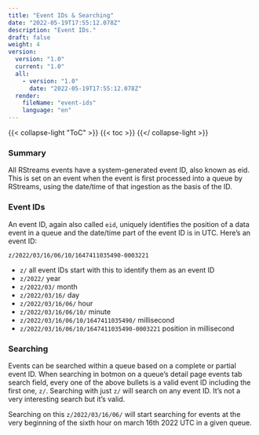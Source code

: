```yaml
---
title: "Event IDs & Searching"
date: "2022-05-19T17:55:12.078Z"
description: "Event IDs."
draft: false
weight: 4
version:
  version: "1.0"
  current: "1.0"
  all:
    - version: "1.0"
      date: "2022-05-19T17:55:12.078Z"
  render:
    fileName: "event-ids"
    language: "en"
---
```

{{< collapse-light "ToC" >}}
{{< toc  >}}
{{</ collapse-light >}}

### Summary
All RStreams events have a system-generated event ID, also known as eid.  This is set on an event when the event is first 
processed into a queue by RStreams, using the date/time of that ingestion as the basis of the ID.

### Event IDs
An event ID, again also called `eid`, uniquely identifies the position of a data event in a queue and the date/time part of the 
event ID is in UTC.  Here’s an event ID:

`z/2022/03/16/06/10/1647411035490-0003221`

- `z/`  all event IDs start with this to identify them as an event ID
- `z/2022/` year
- `z/2022/03/` month
- `z/2022/03/16/` day
- `z/2022/03/16/06/` hour
- `z/2022/03/16/06/10/` minute
- `z/2022/03/16/06/10/1647411035490/` millisecond
- `z/2022/03/16/06/10/1647411035490-0003221` position in millisecond

### Searching
Events can be searched within a queue based on a complete or partial event ID.  When searching in botmon on a queue’s detail page events
tab search field, every one of the above bullets is a valid event ID including
the first one, `z/`.  Searching with just `z/` will search on any event ID.  It’s not a very interesting search but it’s valid.

Searching on this `z/2022/03/16/06/` will start searching for events at the very beginning of the sixth hour on march 16th 2022 UTC in a given queue.